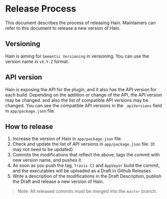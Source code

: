 # Release Process

This document describes the process of releasing Hain.
Maintainers can refer to this document to release a new version of Hain.

## Versioning
Hain is aiming for `Semantic Versioning` in versioning.
You can use the version name in `vX.Y.Z` format.

## API version
Hain is exposing the API for the plugin, and it also has the API version for each build.
Depending on the addition or change of the API, the API version may be changed.
and also the list of compatible API versions may be changed.
You can see the compatible API versions in the `_apiVersions` field in `app/package.json` file.

## How to release
1. Increase the version of Hain in `app/package.json` file.
2. Check and update the list of API versions in `app/package.json` file. (it may not need to be updated)
3. Commits the modifications that reflect the above, tags the commit with new version name, and pushes it.
4. As soon as you push the tag, `Travis CI` and `AppVeyor` build the commit, and the executables will be uploaded as a Draft in Github Releases
5. Write a description of the modifications in the Draft Description, publish the Draft and release a new version of Hain.

> Note: All released commits must be merged into the `master` branch.
